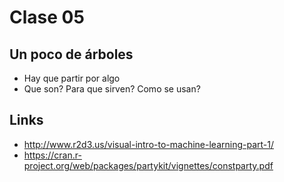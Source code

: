 # Clase 05

## Un poco de árboles

- Hay que partir por algo
- Que son? Para que sirven? Como se usan?

## Links

- http://www.r2d3.us/visual-intro-to-machine-learning-part-1/
- https://cran.r-project.org/web/packages/partykit/vignettes/constparty.pdf

